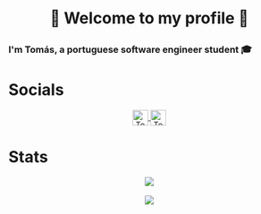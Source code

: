 # <p align="center">👋 Welcome to my profile 👋</p>

### I'm Tomás, a portuguese software engineer student 🎓

# Socials

<p align=center>
  <a href="https://twitter.com/tomaslopes_dev">
    <img align="center" alt="Tomás Lopes | Twitter" width="28px" src="https://cdn.jsdelivr.net/npm/simple-icons@v3/icons/twitter.svg" />
  </a>
  <a href="https://www.linkedin.com/in/tom%C3%A1s-lopes-021907172/">
    <img align="center" alt="Tomás Lopes | Linkedin" width="28px" src="https://cdn.jsdelivr.net/npm/simple-icons@v3/icons/linkedin.svg" />
  </a>
</p>

# Stats

<p align=center>
  <img src="https://github-readme-stats.vercel.app/api?username=tomas050302&count_private=true&show_icons=true&theme=tokyonight&hide=contribs,prs" />
  <br />
  <br />
  <img src="https://github-readme-stats.vercel.app/api/top-langs/?username=tomas050302&layout=compact&theme=tokyonight&langs_count=6" />
</p>
